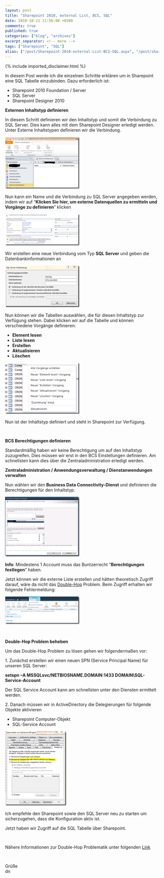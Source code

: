 ```yaml
---
layout: post
title: "Sharepoint 2010, external List, BCS, SQL"
date: 2010-10-21 21:56:00 +0200
comments: true
published: true
categories: ["blog", "archives"]
excerpt_separator: <!-- more -->
tags: ["Sharepoint", "SQL"]
alias: ["/post/Sharepoint-2010-external-List-BCS-SQL.aspx", "/post/sharepoint-2010-external-list-bcs-sql.aspx"]
---
```

<!-- more -->
{% include imported_disclaimer.html %}
<p>In diesem Post werde ich die einzelnen Schritte erklären um in Sharepoint eine SQL Tabelle einzubinden. Dazu erforderlich ist:</p>  <ul>   <li>Sharepoint 2010 Foundation / Server </li>    <li>SQL Server </li>    <li>Sharepoint Designer 2010 </li> </ul>  <p><strong>Externen Inhaltstyp definieren</strong></p>  <p>In diesem Schritt definieren wir den Inhaltstyp und somit die Verbindung zu SQL Server. Dies kann alles mit dem Sharepoint Designer erledigt werden. Unter Externe Inhaltstypen definieren wir die Verbindung.</p>  <p><a href="/assets/image_275.png"><img style="background-image: none; border-right-width: 0px; margin: 0px 10px 0px 0px; padding-left: 0px; padding-right: 0px; display: inline; border-top-width: 0px; border-bottom-width: 0px; border-left-width: 0px; padding-top: 0px" title="image" border="0" alt="image" src="/assets/image_thumb_273.png" width="244" height="170" /></a></p>  <p>Nun kann ein Name und die Verbindung zu SQL Server angegeben werden, indem wir auf “<strong>Klicken Sie hier, um externe Datenquellen zu ermitteln und Vorgänge zu definieren</strong>” klicken</p>  <p><a href="/assets/image_276.png"><img style="background-image: none; border-right-width: 0px; margin: 0px 10px 0px 0px; padding-left: 0px; padding-right: 0px; display: inline; border-top-width: 0px; border-bottom-width: 0px; border-left-width: 0px; padding-top: 0px" title="image" border="0" alt="image" src="/assets/image_thumb_274.png" width="244" height="104" /></a></p>  <p>Wir erstellen eine neue Verbindung vom Typ <strong>SQL Server </strong>und geben die Datenbankinformationen an</p>  <p><a href="/assets/image_277.png"><img style="background-image: none; border-right-width: 0px; margin: 0px 10px 0px 0px; padding-left: 0px; padding-right: 0px; display: inline; border-top-width: 0px; border-bottom-width: 0px; border-left-width: 0px; padding-top: 0px" title="image" border="0" alt="image" src="/assets/image_thumb_275.png" width="244" height="137" /></a></p>  <p>Nun können wir die Tabellen auswählen, die für diesen Inhaltstyp zur Verfügung stehen. Dabei klicken wir auf die Tabelle und können verschiedene Vorgänge definieren:</p>  <ul>   <li><strong>Element lesen</strong> </li>    <li><strong>Liste lesen</strong> </li>    <li><strong>Erstellen</strong> </li>    <li><strong>Aktualisieren</strong> </li>    <li><strong>Löschen</strong> </li> </ul>  <p><a href="/assets/image_278.png"><img style="background-image: none; border-right-width: 0px; margin: 0px 10px 0px 0px; padding-left: 0px; padding-right: 0px; display: inline; border-top-width: 0px; border-bottom-width: 0px; border-left-width: 0px; padding-top: 0px" title="image" border="0" alt="image" src="/assets/image_thumb_276.png" width="244" height="168" /></a></p>  <p>Nun ist der Inhaltstyp definiert und steht in Sharepoint zur Verfügung.</p>  <p>&#160;</p>  <p><strong>BCS Berechtigungen definieren</strong></p>  <p>Standardmäßig haben wir keine Berechtigung um auf den Inhaltstyp zuzugreifen. Dies müssen wir erst in den BCS Einstellungen definieren. Am schnellsten kann dies über die Zentraladministration erledigt werden.</p>  <p><strong>Zentraladministration / Anwendungsverwaltung / Dienstanwendungen verwalten</strong></p>  <p>Nun wählen wir den<strong> Business Data Connectivity-Dienst </strong>und definieren die Berechtigungen für den Inhaltstyp.</p>  <p><a href="/assets/image_279.png"><img style="background-image: none; border-right-width: 0px; margin: 0px 10px 0px 0px; padding-left: 0px; padding-right: 0px; display: inline; border-top-width: 0px; border-bottom-width: 0px; border-left-width: 0px; padding-top: 0px" title="image" border="0" alt="image" src="/assets/image_thumb_277.png" width="244" height="196" /></a></p>  <p><strong>Info</strong>: Mindestens 1 Account muss das Buntzerrecht “<strong>Berechtigungen festlegen</strong>” haben.</p>  <p>Jetzt können wir die externe Liste erstellen und hätten theoretisch Zugriff darauf, wäre da nicht das <a href="http://blogs.msdn.com/b/knowledgecast/archive/2007/01/31/the-double-hop-problem.aspx" target="_blank">Double-Hop</a> Problem. Beim Zugriff erhalten wir folgende Fehlermeldung:</p>  <p><a href="/assets/image_280.png"><img style="background-image: none; border-right-width: 0px; margin: 0px 10px 0px 0px; padding-left: 0px; padding-right: 0px; display: inline; border-top-width: 0px; border-bottom-width: 0px; border-left-width: 0px; padding-top: 0px" title="image" border="0" alt="image" src="/assets/image_thumb_278.png" width="244" height="91" /></a></p>  <p>&#160;</p>  <p><strong>Double-Hop Problem beheben</strong></p>  <p>Um das Double-Hop Problem zu lösen gehen wir folgendermaßen vor:</p>  <p>1. Zunächst erstellen wir einen neuen SPN (Service Principal Name) für unseren SQL Server:</p>  <p><strong>setspn –A MSSQLsvc/NETBIOSNAME.DOMAIN:1433 DOMAIN\SQL-Service-Account</strong></p>  <p>Der SQL Service Account kann am schnellsten unter den Diensten ermittelt werden.</p>  <p>2. Danach müssen wir in ActiveDirectory die Delegierungen für folgende Objekte aktivieren</p>  <ul>   <li>Sharepoint Computer-Objekt </li>    <li>SQL-Service Account </li> </ul>  <p><a href="/assets/image_281.png"><img style="background-image: none; border-right-width: 0px; margin: 0px 10px 0px 0px; padding-left: 0px; padding-right: 0px; display: inline; border-top-width: 0px; border-bottom-width: 0px; border-left-width: 0px; padding-top: 0px" title="image" border="0" alt="image" src="/assets/image_thumb_279.png" width="201" height="244" /></a></p>  <p>Ich empfehle den Sharepoint sowie den SQL Server neu zu starten um sicherzugehen, dass die Konfiguration aktiv ist.</p>  <p>Jetzt haben wir Zugriff auf die SQL Tabelle über Sharepoint.</p>  <p>&#160;</p>  <p>Nähere Informationen zur Double-Hop Problematik unter folgenden <a href="http://blogs.msdn.com/b/knowledgecast/archive/2007/01/31/the-double-hop-problem.aspx" target="_blank">Link</a></p>  <p>&#160;</p>  <p>Grüße    <br />dn</p>
